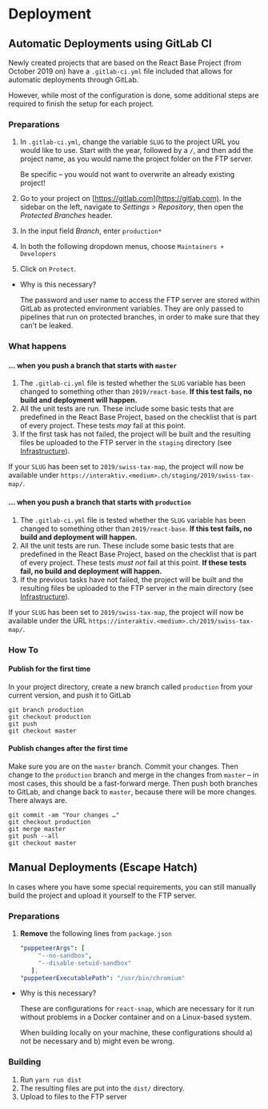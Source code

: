 # Deployment

## Automatic Deployments using GitLab CI

Newly created projects that are based on the React Base Project (from October 2019 on) have a `.gitlab-ci.yml` file included that allows for automatic deployments through GitLab.

However, while most of the configuration is done, some additional steps are required to finish the setup for each project.

### Preparations

1. In `.gitlab-ci.yml`, change the variable `SLUG` to the project URL you would like to use. Start with the year, followed by a `/`, and then add the project name, as you would name the project folder on the FTP server.

   Be specific – you would not want to overwrite an already existing project!

2. Go to your project on [https://gitlab.com](https://gitlab.com). In the sidebar on the left, navigate to _Settings > Repository_, then open the _Protected Branches_ header.
3. In the input field _Branch_, enter `production*`
4. In both the following dropdown menus, choose `Maintainers + Developers`
5. Click on `Protect`.

- Why is this necessary?

  The password and user name to access the FTP server are stored within GitLab as protected environment variables. They are only passed to pipelines that run on protected branches, in order to make sure that they can't be leaked.

### What happens

#### … when you push a branch that starts with `master`

1. The `.gitlab-ci.yml` file is tested whether the `SLUG` variable has been changed to something other than `2019/react-base`. **If this test fails, no build and deployment will happen.**
2. All the unit tests are run. These include some basic tests that are predefined in the React Base Project, based on the checklist that is part of every project. These tests _may_ fail at this point.
3. If the first task has not failed, the project will be built and the resulting files be uploaded to the FTP server in the `staging` directory (see [Infrastructure](https://www.notion.so/a639aa21-dcbf-4cf7-9d80-20e9fff39393)).

If your `SLUG` has been set to `2019/swiss-tax-map`, the project will now be available under `https://interaktiv.<medium>.ch/staging/2019/swiss-tax-map/`.

#### … when you push a branch that starts with `production`

1. The `.gitlab-ci.yml` file is tested whether the `SLUG` variable has been changed to something other than `2019/react-base`. **If this test fails, no build and deployment will happen.**
2. All the unit tests are run. These include some basic tests that are predefined in the React Base Project, based on the checklist that is part of every project. These tests _must not_ fail at this point. **If these tests fail, no build and deployment will happen.**
3. If the previous tasks have not failed, the project will be built and the resulting files be uploaded to the FTP server in the main directory (see [Infrastructure](https://www.notion.so/a639aa21-dcbf-4cf7-9d80-20e9fff39393)).

If your `SLUG` has been set to `2019/swiss-tax-map`, the project will now be available under the URL `https://interaktiv.<medium>.ch/2019/swiss-tax-map/`.

### How To

#### Publish for the first time

In your project directory, create a new branch called `production` from your current version, and push it to GitLab

```shell script
git branch production
git checkout production
git push
git checkout master
```

#### Publish changes after the first time

Make sure you are on the `master` branch. Commit your changes. Then change to the `production` branch and merge in the changes from `master` – in most cases, this should be a fast-forward merge. Then push both branches to GitLab, and change back to `master`, because there will be more changes. There always are.

```shell script
git commit -am "Your changes …"
git checkout production
git merge master
git push --all
git checkout master
```

## Manual Deployments (Escape Hatch)

In cases where you have some special requirements, you can still manually build the project and upload it yourself to the FTP server.

### Preparations

1. **Remove** the following lines from `package.json`
   ```yaml
   "puppeteerArgs": [
        "--no-sandbox",
        "--disable-setuid-sandbox"
      ],
   "puppeteerExecutablePath": "/usr/bin/chromium"
   ```

- Why is this necessary?

  These are configurations for `react-snap`, which are necessary for it run without problems in a Docker container and on a Linux-based system.

  When building locally on your machine, these configurations should a) not be necessary and b) might even be wrong.

### Building

1. Run `yarn run dist`
2. The resulting files are put into the `dist/` directory.
3. Upload to files to the FTP server
